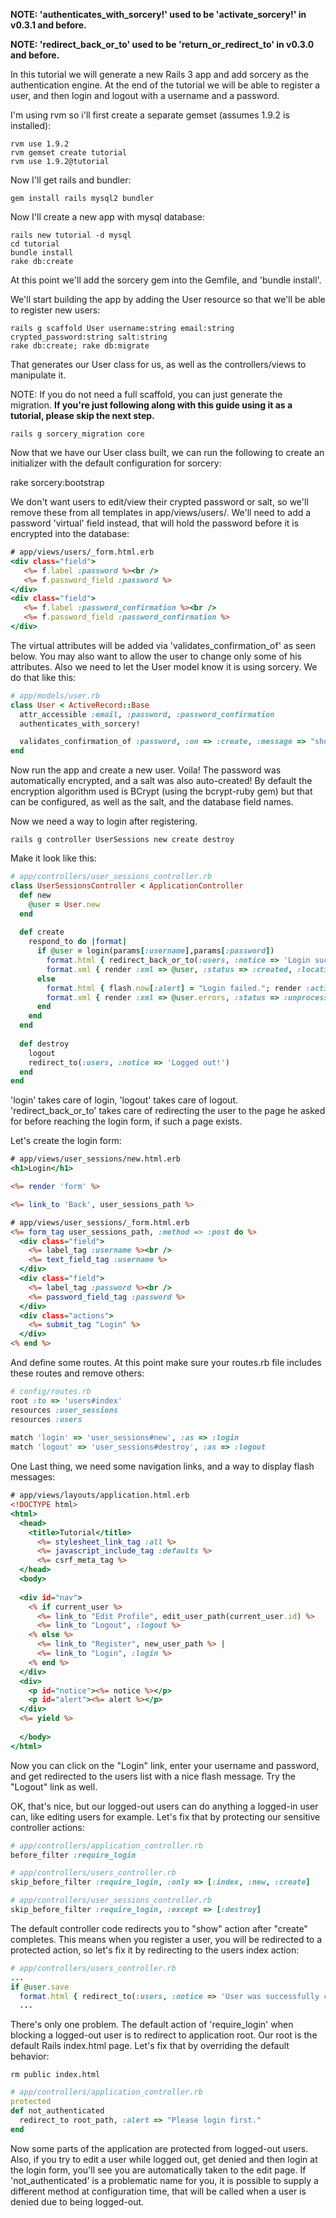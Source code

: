 **NOTE: 'authenticates_with_sorcery!' used to be 'activate_sorcery!' in v0.3.1 and before.**


**NOTE: 'redirect_back_or_to' used to be 'return_or_redirect_to' in v0.3.0 and before.**

In this tutorial we will generate a new Rails 3 app and add sorcery as the authentication engine.
At the end of the tutorial we will be able to register a user, and then login and logout with a username and a password.

I'm using rvm so i'll first create a separate gemset (assumes 1.9.2 is installed):

    rvm use 1.9.2
    rvm gemset create tutorial
    rvm use 1.9.2@tutorial



Now I'll get rails and bundler:

    gem install rails mysql2 bundler



Now I'll create a new app with mysql database:

    rails new tutorial -d mysql
    cd tutorial
    bundle install
    rake db:create



At this point we'll add the sorcery gem into the Gemfile, and 'bundle install'.

We'll start building the app by adding the User resource so that we'll be able to register new users:

    rails g scaffold User username:string email:string crypted_password:string salt:string
    rake db:create; rake db:migrate

That generates our User class for us, as well as the controllers/views to manipulate it.

NOTE: If you do not need a full scaffold, you can just generate the migration.  **If you're just following along with this guide using it as a tutorial, please skip the next step.**

    rails g sorcery_migration core

Now that we have our User class built, we can run the following to create an initializer with the default configuration for sorcery:

  rake sorcery:bootstrap

We don't want users to edit/view their crypted password or salt, so we'll remove these from all templates in app/views/users/.
We'll need to add a password 'virtual' field instead, that will hold the password before it is encrypted into the database:

```rhtml
# app/views/users/_form.html.erb
<div class="field">
   <%= f.label :password %><br />
   <%= f.password_field :password %>
</div>
<div class="field">
   <%= f.label :password_confirmation %><br />
   <%= f.password_field :password_confirmation %>
</div>
```

The virtual attributes will be added via 'validates_confirmation_of' as seen below. You may also want to allow the user to change only some of his attributes. Also we need to let the User model know it is using sorcery. We do that like this:

```ruby
# app/models/user.rb
class User < ActiveRecord::Base
  attr_accessible :email, :password, :password_confirmation
  authenticates_with_sorcery!

  validates_confirmation_of :password, :on => :create, :message => "should match confirmation"
end
```

Now run the app and create a new user. 
Voila! The password was automatically encrypted, and a salt was also auto-created!
By default the encryption algorithm used is BCrypt (using the bcrypt-ruby gem) but that can be configured, as well as the salt, and the database field names.

Now we need a way to login after registering.


    rails g controller UserSessions new create destroy


Make it look like this:

```ruby
# app/controllers/user_sessions_controller.rb
class UserSessionsController < ApplicationController
  def new
    @user = User.new
  end
  
  def create
    respond_to do |format|
      if @user = login(params[:username],params[:password])
        format.html { redirect_back_or_to(:users, :notice => 'Login successfull.') }
        format.xml { render :xml => @user, :status => :created, :location => @user }
      else
        format.html { flash.now[:alert] = "Login failed."; render :action => "new" }
        format.xml { render :xml => @user.errors, :status => :unprocessable_entity }
      end
    end
  end
    
  def destroy
    logout
    redirect_to(:users, :notice => 'Logged out!')
  end
end
```

'login' takes care of login, 'logout' takes care of logout.
'redirect_back_or_to' takes care of redirecting the user to the page he asked for before reaching the login form, if such a page exists.

Let's create the login form:

```rhtml
# app/views/user_sessions/new.html.erb
<h1>Login</h1>

<%= render 'form' %>

<%= link_to 'Back', user_sessions_path %>
```

```rhtml
# app/views/user_sessions/_form.html.erb
<%= form_tag user_sessions_path, :method => :post do %>
  <div class="field">
    <%= label_tag :username %><br />
    <%= text_field_tag :username %>
  </div>
  <div class="field">
    <%= label_tag :password %><br />
    <%= password_field_tag :password %>
  </div>
  <div class="actions">
    <%= submit_tag "Login" %>
  </div>
<% end %>
```

And define some routes. At this point make sure your routes.rb file includes these routes and remove others:

```ruby
# config/routes.rb
root :to => 'users#index'
resources :user_sessions
resources :users
  
match 'login' => 'user_sessions#new', :as => :login
match 'logout' => 'user_sessions#destroy', :as => :logout
```

One Last thing, we need some navigation links, and a way to display flash messages:

```rhtml
# app/views/layouts/application.html.erb
<!DOCTYPE html>
<html>
  <head>
    <title>Tutorial</title>
      <%= stylesheet_link_tag :all %>
      <%= javascript_include_tag :defaults %>
      <%= csrf_meta_tag %>
  </head>
  <body>
    
  <div id="nav">
    <% if current_user %>
      <%= link_to "Edit Profile", edit_user_path(current_user.id) %>
      <%= link_to "Logout", :logout %>
    <% else %>
      <%= link_to "Register", new_user_path %> |
      <%= link_to "Login", :login %>
    <% end %>
  </div>
  <div>
    <p id="notice"><%= notice %></p>
    <p id="alert"><%= alert %></p>
  </div>
  <%= yield %>
    
  </body>
</html>
```

Now you can click on the "Login" link, enter your username and password, and get redirected to the users list with a nice flash message. Try the "Logout" link as well.

OK, that's nice, but our logged-out users can do anything a logged-in user can, like editing users for example.
Let's fix that by protecting our sensitive controller actions:

```ruby
# app/controllers/application_controller.rb
before_filter :require_login

# app/controllers/users_controller.rb
skip_before_filter :require_login, :only => [:index, :new, :create]

# app/controllers/user_sessions_controller.rb
skip_before_filter :require_login, :except => [:destroy]
```

The default controller code redirects you to "show" action after "create" completes.
This means when you register a user, you will be redirected to a protected action, so let's fix it by redirecting to the users index action:

```ruby
# app/controllers/users_controller.rb
...
if @user.save
  format.html { redirect_to(:users, :notice => 'User was successfully created.') }
  ...
```

There's only one problem. The default action of 'require_login' when blocking a logged-out user is to redirect to application root. Our root is the default Rails index.html page. Let's fix that by overriding the default behavior:

    rm public index.html

```ruby
# app/controllers/application_controller.rb
protected
def not_authenticated
  redirect_to root_path, :alert => "Please login first."
end
```

Now some parts of the application are protected from logged-out users. Also, if you try to edit a user while logged out, get denied and then login at the login form, you'll see you are automatically taken to the edit page. If 'not_authenticated' is a problematic name for you, it is possible to supply a different method at configuration time, that will be called when a user is denied due to being logged-out.